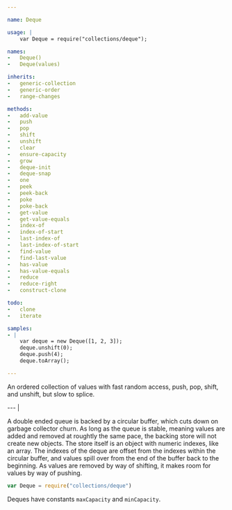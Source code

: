 ```yaml
---

name: Deque

usage: |
    var Deque = require("collections/deque");

names:
-   Deque()
-   Deque(values)

inherits:
-   generic-collection
-   generic-order
-   range-changes

methods:
-   add-value
-   push
-   pop
-   shift
-   unshift
-   clear
-   ensure-capacity
-   grow
-   deque-init
-   deque-snap
-   one
-   peek
-   peek-back
-   poke
-   poke-back
-   get-value
-   get-value-equals
-   index-of
-   index-of-start
-   last-index-of
-   last-index-of-start
-   find-value
-   find-last-value
-   has-value
-   has-value-equals
-   reduce
-   reduce-right
-   construct-clone

todo:
-   clone
-   iterate

samples:
- |
    var deque = new Deque([1, 2, 3]);
    deque.unshift(0);
    deque.push(4);
    deque.toArray();

---
```


An ordered collection of values with fast random access, push, pop, shift,
and unshift, but slow to splice.

--- |

A double ended queue is backed by a circular buffer, which cuts down on garbage
collector churn.
As long as the queue is stable, meaning values are added and removed at roughtly
the same pace, the backing store will not create new objects.
The store itself is an object with numeric indexes, like an array.
The indexes of the deque are offset from the indexes within the circular buffer,
and values spill over from the end of the buffer back to the beginning.
As values are removed by way of shifting, it makes room for values by way of
pushing.

```js
var Deque = require("collections/deque")
```

Deques have constants `maxCapacity` and `minCapacity`.

